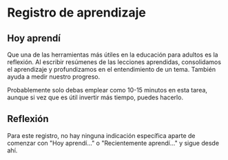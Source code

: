 ﻿# Registro de aprendizaje

## Hoy aprendí

Que una de las herramientas más útiles en la educación para adultos es la reflexión. Al escribir resúmenes de las lecciones aprendidas, consolidamos el aprendizaje y profundizamos en el entendimiento de un tema. También ayuda a medir nuestro progreso.

Probablemente solo debas emplear como 10-15 minutos en esta tarea, aunque si vez que es útil invertir más tiempo, puedes hacerlo.

## Reflexión

Para este registro, no hay ninguna indicación específica aparte de comenzar con "Hoy aprendí..." o "Recientemente aprendí..." y sigue desde ahí.
